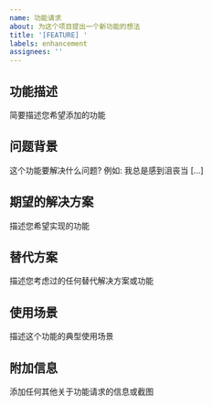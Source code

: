 ```yaml
---
name: 功能请求
about: 为这个项目提出一个新功能的想法
title: '[FEATURE] '
labels: enhancement
assignees: ''
---
```


## 功能描述
简要描述您希望添加的功能

## 问题背景
这个功能要解决什么问题? 例如: 我总是感到沮丧当 [...]

## 期望的解决方案
描述您希望实现的功能

## 替代方案
描述您考虑过的任何替代解决方案或功能

## 使用场景
描述这个功能的典型使用场景

## 附加信息
添加任何其他关于功能请求的信息或截图

